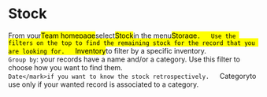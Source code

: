 # Stock

From your<mark>Team homepage</mark>select<mark>Stock</mark>in the menu<mark>Storage`.  
Use the filters on the top to find the remaining stock for the record that you are looking for.  
`Inventory</mark>to filter by a specific inventory.  
`Group by`: your records have a name and/or a category. Use this filter to choose how you want to find them.  
`Date</mark>if you want to know the stock retrospectively.  
`Category</mark>to use only if your wanted record is associated to a category.  
